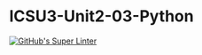 # ICSU3-Unit2-03-Python

[![GitHub's Super Linter](https://github.com/Joshua-Yeung-2/ICSU3-Unit2-03-Python/workflows/GitHub's%20Super%20Linter/badge.svg)](https://github.com/Joshua-Yeung-2/ICSU3-Unit2-03-Python/actions)
